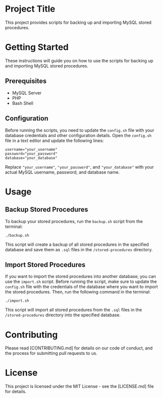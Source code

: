 # Project Title
This project provides scripts for backing up and importing MySQL stored procedures.

# Getting Started
These instructions will guide you on how to use the scripts for backing up and importing MySQL stored procedures.

## Prerequisites
* MySQL Server
* PHP
* Bash Shell
## Configuration
Before running the scripts, you need to update the `config.sh` file with your database credentials and other configuration details. Open the `config.sh` file in a text editor and update the following lines:

```
username="your_username"
password="your_password"
database="your_database"
```
Replace `"your_username"`, `"your_password"`, and `"your_database"` with your actual MySQL username, password, and database name.

# Usage
## Backup Stored Procedures
To backup your stored procedures, run the `backup.sh` script from the terminal:

```
./backup.sh
```

This script will create a backup of all stored procedures in the specified database and save them as `.sql` files in the `/stored-procedures` directory.

## Import Stored Procedures
If you want to import the stored procedures into another database, you can use the `import.sh` script. Before running the script, make sure to update the `config.sh` file with the credentials of the database where you want to import the stored procedures. Then, run the following command in the terminal:

```
./import.sh
```

This script will import all stored procedures from the `.sql` files in the `/stored-procedures` directory into the specified database.

# Contributing
Please read [CONTRIBUTING.md] for details on our code of conduct, and the process for submitting pull requests to us.

# License
This project is licensed under the MIT License - see the [LICENSE.md] file for details.
